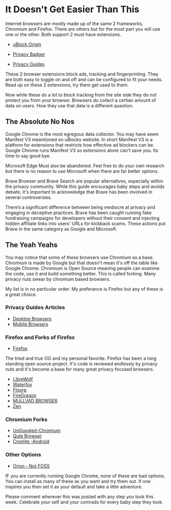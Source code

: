 
# It Doesn't Get Easier Than This

Internet browsers are mostly made up of the same 2 frameworks,
Chromium and Firefox. There are others but for the most part you will use one
or the other. Both support 2 must have extensions.

* [uBlock Origin](https://ublockorigin.com/)
* [Privacy Badger](https://privacybadger.org/)

* [Privacy Guides](https://www.privacyguides.org/en/browser-extensions/)

These 2 browser extensions block ads, tracking and fingerprinting. They are
both easy to toggle on and off and can be configured to fit your needs.
Read up on these 2 extensions, try them get used to them.

Now while these do a lot to block tracking from the site side they do not
protect you from your browser. Browsers do collect a certian amount of data
on users. How they use that data is a different question.

## The Absolute No Nos

Google Chrome is the most egregous data collector. You may have seem
Manifest V3 meantioned on uBlocks website. In short Manifest V3 is a platform
for extensions that restricts how effective ad blockers can be. Google Chrome
runs Manifest V3 so extensions alone can't save you. Its time to say good bye.

Microsoft Edge Must also be abandoned. Feel free to do your own research
but there is no reason to use Microsoft when there are far better options.

Brave Browser and Brave Search are popular alternatives, especially within the
privacy community. While this guide encourages baby steps and avoids debate,
it's important to acknowledge that Brave has been involved in
several controversies.

There’s a significant difference between being mediocre at privacy and engaging
in deceptive practices. Brave has been caught running fake fundraising campaigns
for developers without their consent and injecting hidden affiliate links into
users' URLs for kickback scams. These actions put Brave in the same category as
Google and Microsoft.

## The Yeah Yeahs

You may notice that some of these browsers use Chromium as a base. Chromium
is made by Google but that doesn't mean it's off the table like Google
Chrome. Chromium is Open Source meaning people can examine the code, use
it and build something better. This is called forking. Many privacy nuts
swear by chromium based browsers.

My list is in no particular order. My preferance is Firefox but any of
these is a great choice.

### Privacy Guides Articles

* [Desktop Browsers](https://www.privacyguides.org/en/desktop-browsers/)
* [Mobile Browsers](https://www.privacyguides.org/en/mobile-browsers/)

### Firefox and Forks of Firefox

* [Firefox](https://www.mozilla.org/en-US/firefox/)

The tried and true OG and my personal favorite. Firefox has been a long
standing open source project. It's code is reviewed endlessly by privacy
nuts and it's become a base for many great privacy focused browsers.

* [LibreWolf](https://librewolf.net/)
* [Waterfox](https://www.waterfox.net/)
* [Floorp](https://floorp.app/en)
* [FireDragon](https://firedragon.garudalinux.org/#firedragon)
* [MULLVAD BROWSER](https://mullvad.net/en/browser)
* [Zen](https://zen-browser.app/)

### Chromium Forks

* [UnGoogled-Chromium](https://github.com/ungoogled-software/ungoogled-chromium)
* [Qute Browser](https://www.qutebrowser.org/index.html)
* [Cromite -Android](https://github.com/uazo/cromite)

### Other Options

* [Orion - Not FOSS](https://kagi.com/orion/)

IF you are currently running Google Chrome, none of these are bad options.
You can install as many of these as you want and try them out. If one
inspires you then set it as your default and take a little adventure.

Please comment wherever this was posted with any step you took this week.
Celebrate your self and your comrads for every baby step they took.
